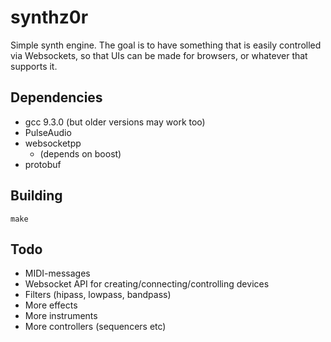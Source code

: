 # synthz0r

Simple synth engine. The goal is to have something that is easily controlled via Websockets, so that UIs can be made for browsers, or whatever that supports it.

## Dependencies

* gcc 9.3.0 (but older versions may work too)
* PulseAudio
* websocketpp
  * (depends on boost)
* protobuf

## Building

    make

## Todo

* MIDI-messages
* Websocket API for creating/connecting/controlling devices
* Filters (hipass, lowpass, bandpass)
* More effects
* More instruments
* More controllers (sequencers etc)
